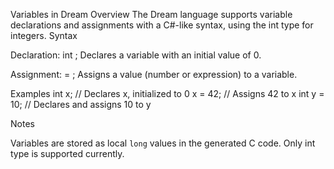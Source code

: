 ﻿Variables in Dream
Overview
The Dream language supports variable declarations and assignments with a C#-like syntax, using the int type for integers.
Syntax

Declaration: int <identifier>;
Declares a variable with an initial value of 0.


Assignment: <identifier> = <expression>;
Assigns a value (number or expression) to a variable.



Examples
int x;        // Declares x, initialized to 0
x = 42;       // Assigns 42 to x
int y = 10;   // Declares and assigns 10 to y

Notes

Variables are stored as local `long` values in the generated C code.
Only int type is supported currently.